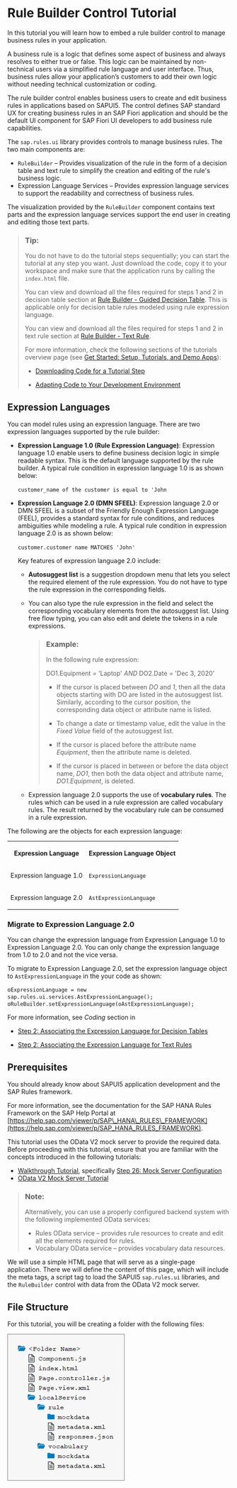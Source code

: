 <!-- loio67fcb301d0504fd4a24915edf4058c51 -->

# Rule Builder Control Tutorial

In this tutorial you will learn how to embed a rule builder control to manage business rules in your application.

A business rule is a logic that defines some aspect of business and always resolves to either true or false. This logic can be maintained by non-technical users via a simplified rule language and user interface. Thus, business rules allow your application’s customers to add their own logic without needing technical customization or coding.

The rule builder control enables business users to create and edit business rules in applications based on SAPUI5. The control defines SAP standard UX for creating business rules in an SAP Fiori application and should be the default UI component for SAP Fiori UI developers to add business rule capabilities.

The `sap.rules.ui` library provides controls to manage business rules. The two main components are:

-   `RuleBuilder` – Provides visualization of the rule in the form of a decision table and text rule to simplify the creation and editing of the rule's business logic.
-   Expression Language Services – Provides expression language services to support the readability and correctness of business rules.

The visualization provided by the `RuleBuilder` component contains text parts and the expression language services support the end user in creating and editing those text parts.

> ### Tip:  
> You do not have to do the tutorial steps sequentially; you can start the tutorial at any step you want. Just download the code, copy it to your workspace and make sure that the application runs by calling the `index.html` file.
> 
> You can view and download all the files required for steps 1 and 2 in decision table section at [Rule Builder - Guided Decision Table](https://ui5.sap.com/#/entity/sap.rules.ui.RuleBuilder/sample/sap.rules.ui.sample.GuidedDecisionTable). This is applicable only for decision table rules modeled using rule expression language.
> 
> You can view and download all the files required for steps 1 and 2 in text rule section at [Rule Builder - Text Rule](https://ui5.sap.com/#/entity/sap.rules.ui.RuleBuilder/sample/sap.rules.ui.sample.TextRule).
> 
> For more information, check the following sections of the tutorials overview page \(see [Get Started: Setup, Tutorials, and Demo Apps](get-started-setup-tutorials-and-demo-apps-8b49fc1.md)\):
> 
> -   [Downloading Code for a Tutorial Step](get-started-setup-tutorials-and-demo-apps-8b49fc1.md#loio8b49fc198bf04b2d9800fc37fecbb218__tutorials_download)
> 
> -   [Adapting Code to Your Development Environment](get-started-setup-tutorials-and-demo-apps-8b49fc1.md#loio8b49fc198bf04b2d9800fc37fecbb218__tutorials_adaptation)



<a name="loio67fcb301d0504fd4a24915edf4058c51__section_dh5_y54_hkb"/>

## Expression Languages

You can model rules using an expression language. There are two expression languages supported by the rule builder:

-   **Expression Language 1.0 \(Rule Expression Language\)**: Expression language 1.0 enable users to define business decision logic in simple readable syntax. This is the default language supported by the rule builder. A typical rule condition in expression language 1.0 is as shown below:

    `customer_name of the customer is equal to 'John`

-   **Expression Language 2.0 \(DMN SFEEL\)**: Expression language 2.0 or DMN SFEEL is a subset of the Friendly Enough Expression Language \(FEEL\), provides a standard syntax for rule conditions, and reduces ambiguities while modeling a rule. A typical rule condition in expression language 2.0 is as shown below:

    `customer.customer name MATCHES 'John'`

    Key features of expression language 2.0 include:

    -   **Autosuggest list** is a suggestion dropdown menu that lets you select the required element of the rule expression. You do not have to type the rule expression in the corresponding fields.

    -   You can also type the rule expression in the field and select the corresponding vocabulary elements from the autosuggest list. Using free flow typing, you can also edit and delete the tokens in a rule expressions.

        > ### Example:  
        > In the following rule expression:
        > 
        > DO1.Equipment *=* 'Laptop' *AND* DO2.Date *=* 'Dec 3, 2020'
        > 
        > -   If the cursor is placed between *DO* and *1*, then all the data objects starting with DO are listed in the autosuggest list. Similarly, according to the cursor position, the corresponding data object or attribute name is listed.
        > 
        > -   To change a date or timestamp value, edit the value in the *Fixed Value* field of the autosuggest list.
        > 
        > -   If the cursor is placed before the attribute name *Equipment*, then the attribute name is deleted.
        > 
        > -   If the cursor is placed in between or before the data object name, *DO1*, then both the data object and attribute name, *DO1.Equipment*, is deleted.

    -   Expression language 2.0 supports the use of **vocabulary rules**. The rules which can be used in a rule expression are called vocabulary rules. The result returned by the vocabulary rule can be consumed in a rule expression.



The following are the objects for each expression language:


<table>
<tr>
<th valign="top">

Expression Language



</th>
<th valign="top">

Expression Language Object



</th>
</tr>
<tr>
<td valign="top">

Expression language 1.0



</td>
<td valign="top">

`ExpressionLanguage`



</td>
</tr>
<tr>
<td valign="top">

Expression language 2.0



</td>
<td valign="top">

`AstExpressionLanguage`



</td>
</tr>
</table>



### Migrate to Expression Language 2.0

You can change the expression language from Expression Language 1.0 to Expression Language 2.0. You can only change the expression language from 1.0 to 2.0 and not the vice versa.

To migrate to Expression Language 2.0, set the expression language object to `AstExpressionLanguage` in the your code as shown:

```
oExpressionLanguage = new sap.rules.ui.services.AstExpressionLanguage();
oRuleBuilder.setExpressionLanguage(oAstExpressionLanguage);
```

For more information, see *Coding* section in

-   [Step 2: Associating the Expression Language for Decision Tables](step-2-associating-the-expression-language-for-decision-tables-33ef2b0.md)

-   [Step 2: Associating the Expression Language for Text Rules](step-2-associating-the-expression-language-for-text-rules-34d774f.md)




<a name="loio67fcb301d0504fd4a24915edf4058c51__section_tn3_gd3_rz"/>

## Prerequisites

You should already know about SAPUI5 application development and the SAP Rules framework.

For more information, see the documentation for the SAP HANA Rules Framework on the SAP Help Portal at [https://help.sap.com/viewer/p/SAP\_HANA\_RULES\_FRAMEWORK](https://help.sap.com/viewer/p/SAP_HANA_RULES_FRAMEWORK).

This tutorial uses the OData V2 mock server to provide the required data. Before proceeding with this tutorial, ensure that you are familiar with the concepts introduced in the following tutorials:

-   [Walkthrough Tutorial](walkthrough-tutorial-3da5f4b.md), specifically [Step 26: Mock Server Configuration](step-26-mock-server-configuration-bae9d90.md)
-   [OData V2 Mock Server Tutorial](odata-v2-mock-server-tutorial-3a9728e.md)

> ### Note:  
> Alternatively, you can use a properly configured backend system with the following implemented OData services:
> 
> -   Rules OData service – provides rule resources to create and edit all the elements required for rules.
> -   Vocabulary OData service – provides vocabulary data resources.

We will use a simple HTML page that will serve as a single-page application. There we will define the content of this page, which will include the meta tags, a script tag to load the SAPUI5 `sap.rules.ui` libraries, and the `RuleBuilder` control with data from the OData V2 mock server.



<a name="loio67fcb301d0504fd4a24915edf4058c51__section_agj_pf4_rz"/>

## File Structure

For this tutorial, you will be creating a folder with the following files:

![](images/Tutorial_Rule_Builder_Control_Folder_Structure_9758b94.png)

